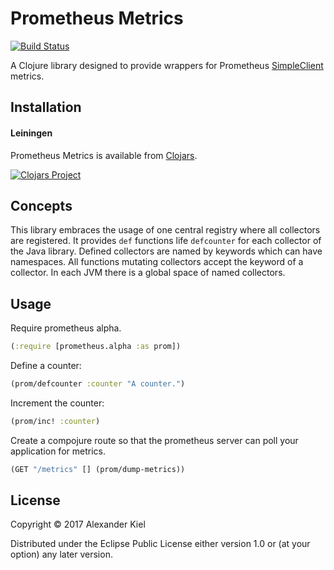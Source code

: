 # Prometheus Metrics

[![Build Status](https://travis-ci.org/alexanderkiel/prom-metrics.svg?branch=master)](https://travis-ci.org/alexanderkiel/prom-metrics)

A Clojure library designed to provide wrappers for Prometheus [SimpleClient](https://github.com/prometheus/client_java) metrics.

## Installation

#### Leiningen

Prometheus Metrics is available from [Clojars](https://clojars.org/prom-metrics/prom-metrics).

[![Clojars Project](http://clojars.org/prom-metrics/prom-metrics/latest-version.svg)](https://clojars.org/prom-metrics/prom-metrics)

## Concepts

This library embraces the usage of one central registry where all collectors are registered. It provides `def` functions life `defcounter` for each collector of the Java library. Defined collectors are named by keywords which can have namespaces. All functions mutating collectors accept the keyword of a collector. In each JVM there is a global space of named collectors.

## Usage

Require prometheus alpha.

```clojure
(:require [prometheus.alpha :as prom])
```

Define a counter:

```clojure
(prom/defcounter :counter "A counter.")
```

Increment the counter:

```clojure
(prom/inc! :counter)
```

Create a compojure route so that the prometheus server can poll your application for metrics.

```clojure
(GET "/metrics" [] (prom/dump-metrics))
```

## License

Copyright © 2017 Alexander Kiel

Distributed under the Eclipse Public License either version 1.0 or (at
your option) any later version.
